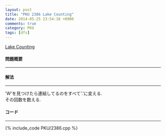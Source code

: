 ```yaml
---
layout: post
title: "PKU 2386 Lake Counting"
date: 2014-05-25 23:54:18 +0900
comments: true
category: PKU
tags: [dfs]
---
```


[Lake Counting](http://poj.org/problem?id=2386)

#### 問題概要

****

#### 解法

****

'W'を見つけたら連結してるのをすべて'.'に変える.  
その回数を数える.  

#### コード

****

{% include_code PKU/2386.cpp %}
